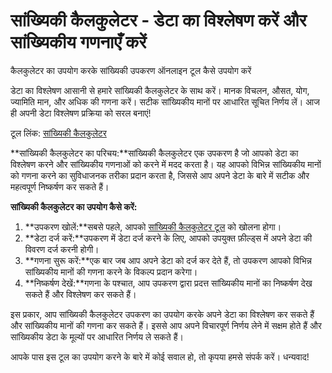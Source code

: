 सांख्यिकी कैलकुलेटर - डेटा का विश्लेषण करें और सांख्यिकीय गणनाएँ करें
=====================================================================

कैलकुलेटर का उपयोग करके सांख्यिकी उपकरण ऑनलाइन टूल कैसे उपयोग करें

डेटा का विश्लेषण आसानी से हमारे सांख्यिकी कैलकुलेटर के साथ करें। मानक विचलन, औसत, योग, ज्यामिति मान, और अधिक की गणना करें। सटीक सांख्यिकीय मानों पर आधारित सूचित निर्णय लें। आज ही अपनी डेटा विश्लेषण प्रक्रिया को सरल बनाएं!

टूल लिंक: [सांख्यिकी कैलकुलेटर](https://www.onlinecalculatorsfree.com/hi/math/statistic-calculator.html)

**सांख्यिकी कैलकुलेटर का परिचय:**सांख्यिकी कैलकुलेटर एक उपकरण है जो आपको डेटा का विश्लेषण करने और सांख्यिकीय गणनाओं को करने में मदद करता है। यह आपको विभिन्न सांख्यिकीय मानों को गणना करने का सुविधाजनक तरीका प्रदान करता है, जिससे आप अपने डेटा के बारे में सटीक और महत्वपूर्ण निष्कर्षण कर सकते हैं।

**सांख्यिकी कैलकुलेटर का उपयोग कैसे करें:**

1. **उपकरण खोलें:**सबसे पहले, आपको [सांख्यिकी कैलकुलेटर टूल](https://www.onlinecalculatorsfree.com/hi/math/statistic-calculator.html) को खोलना होगा।
2. **डेटा दर्ज करें:**उपकरण में डेटा दर्ज करने के लिए, आपको उपयुक्त फ़ील्ड्स में अपने डेटा की विवरण दर्ज करनी होगी।
3. **गणना सुरू करें:**एक बार जब आप अपने डेटा को दर्ज कर देते हैं, तो उपकरण आपको विभिन्न सांख्यिकीय मानों की गणना करने के विकल्प प्रदान करेगा।
4. **निष्कर्षण देखें:**गणना के पश्चात, आप उपकरण द्वारा प्रदत्त सांख्यिकीय मानों का निष्कर्षण देख सकते हैं और विश्लेषण कर सकते हैं।

इस प्रकार, आप सांख्यिकी कैलकुलेटर उपकरण का उपयोग करके अपने डेटा का विश्लेषण कर सकते हैं और सांख्यिकीय मानों की गणना कर सकते हैं। इससे आप अपने विचारपूर्ण निर्णय लेने में सक्षम होते हैं और सांख्यिकीय डेटा के मूल्यों पर आधारित निर्णय ले सकते हैं।

आपके पास इस टूल का उपयोग करने के बारे में कोई सवाल हो, तो कृपया हमसे संपर्क करें। धन्यवाद!
